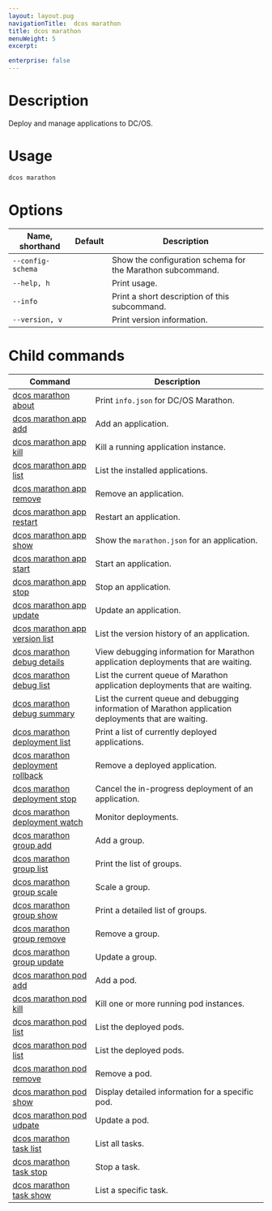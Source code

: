 ```yaml
---
layout: layout.pug
navigationTitle:  dcos marathon
title: dcos marathon
menuWeight: 5
excerpt:

enterprise: false
---
```


<!-- This source repo for this topic is https://github.com/dcos/dcos-docs -->


# Description
Deploy and manage applications to DC/OS.

# Usage

```bash
dcos marathon
```

# Options

| Name, shorthand | Default | Description |
|---------|-------------|-------------|
| `--config-schema`   |             |  Show the configuration schema for the Marathon subcommand. |
| `--help, h`   |             |  Print usage. |
| `--info`   |             |  Print a short description of this subcommand. |
| `--version, v`   |             | Print version information. |

# Child commands

| Command | Description |
|---------|-------------|
| [dcos marathon about](/mesosphere/dcos/1.9/cli/command-reference/dcos-marathon/dcos-marathon-about/)   | Print `info.json` for DC/OS Marathon. | 
| [dcos marathon app add](/mesosphere/dcos/1.9/cli/command-reference/dcos-marathon/dcos-marathon-app-add/)   |  Add an application. | 
| [dcos marathon app kill](/mesosphere/dcos/1.9/cli/command-reference/dcos-marathon/dcos-marathon-app-kill/)   | Kill a running application instance.  | 
| [dcos marathon app list](/mesosphere/dcos/1.9/cli/command-reference/dcos-marathon/dcos-marathon-app-list/)   | List the installed applications.  | 
| [dcos marathon app remove](/mesosphere/dcos/1.9/cli/command-reference/dcos-marathon/dcos-marathon-app-remove/)   |  Remove an application. | 
| [dcos marathon app restart](/mesosphere/dcos/1.9/cli/command-reference/dcos-marathon/dcos-marathon-app-restart/)   | Restart an application.  | 
| [dcos marathon app show](/mesosphere/dcos/1.9/cli/command-reference/dcos-marathon/dcos-marathon-app-show/)   | Show the `marathon.json` for an  application.  | 
| [dcos marathon app start](/mesosphere/dcos/1.9/cli/command-reference/dcos-marathon/dcos-marathon-app-start/)   | Start an application.  | 
| [dcos marathon app stop](/mesosphere/dcos/1.9/cli/command-reference/dcos-marathon/dcos-marathon-app-stop/)   | Stop an application.  | 
| [dcos marathon app update](/mesosphere/dcos/1.9/cli/command-reference/dcos-marathon/dcos-marathon-app-update/)   | Update an application.  | 
| [dcos marathon app version list](/mesosphere/dcos/1.9/cli/command-reference/dcos-marathon/dcos-marathon-app-version-list/)   | List the version history of an application.  | 
| [dcos marathon debug details](/mesosphere/dcos/1.9/cli/command-reference/dcos-marathon/dcos-marathon-debug-details/) | View debugging information for Marathon application deployments that are waiting.  | 
| [dcos marathon debug list](/mesosphere/dcos/1.9/cli/command-reference/dcos-marathon/dcos-marathon-debug-list/)   | List the current queue of Marathon application deployments that are waiting.  | 
| [dcos marathon debug summary](/mesosphere/dcos/1.9/cli/command-reference/dcos-marathon/dcos-marathon-debug-summary/)   | List the current queue and debugging information of Marathon application deployments that are waiting.  | 
| [dcos marathon deployment list](/mesosphere/dcos/1.9/cli/command-reference/dcos-marathon/dcos-marathon-deployment-list/) | Print a list of currently deployed applications. | 
| [dcos marathon deployment rollback](/mesosphere/dcos/1.9/cli/command-reference/dcos-marathon/dcos-marathon-deployment-rollback/) | Remove a deployed application. | 
| [dcos marathon deployment stop](/mesosphere/dcos/1.9/cli/command-reference/dcos-marathon/dcos-marathon-deployment-stop/) | Cancel the in-progress deployment of an application. | 
| [dcos marathon deployment watch](/mesosphere/dcos/1.9/cli/command-reference/dcos-marathon/dcos-marathon-deployment-stop/) | Monitor deployments. | 
| [dcos marathon group add](/mesosphere/dcos/1.9/cli/command-reference/dcos-marathon/dcos-marathon-group-add/) | Add a group. | 
| [dcos marathon group list](/mesosphere/dcos/1.9/cli/command-reference/dcos-marathon/dcos-marathon-group-list/) | Print the list of groups. | 
| [dcos marathon group scale](/mesosphere/dcos/1.9/cli/command-reference/dcos-marathon/dcos-marathon-group-scale/) | Scale a group. | 
| [dcos marathon group show](/mesosphere/dcos/1.9/cli/command-reference/dcos-marathon/dcos-marathon-group-scale/) | Print a detailed list of groups. | 
| [dcos marathon group remove](/mesosphere/dcos/1.9/cli/command-reference/dcos-marathon/dcos-marathon-group-remove/) | Remove a group. | 
| [dcos marathon group update](/mesosphere/dcos/1.9/cli/command-reference/dcos-marathon/dcos-marathon-group-update/) | Update a group. | 
| [dcos marathon pod add](/mesosphere/dcos/1.9/cli/command-reference/dcos-marathon/dcos-marathon-pod-add/) | Add a pod. | 
| [dcos marathon pod kill](/mesosphere/dcos/1.9/cli/command-reference/dcos-marathon/dcos-marathon-pod-kill/) | Kill one or more running pod instances. | 
| [dcos marathon pod list](/mesosphere/dcos/1.9/cli/command-reference/dcos-marathon/dcos-marathon-pod-list/) | List the deployed pods. | 
| [dcos marathon pod list](/mesosphere/dcos/1.9/cli/command-reference/dcos-marathon/dcos-marathon-pod-list/) | List the deployed pods. | 
| [dcos marathon pod remove](/mesosphere/dcos/1.9/cli/command-reference/dcos-marathon/dcos-marathon-pod-remove/) | Remove a pod. | 
| [dcos marathon pod show](/mesosphere/dcos/1.9/cli/command-reference/dcos-marathon/dcos-marathon-pod-show/) | Display detailed information for a specific pod. | 
| [dcos marathon pod udpate](/mesosphere/dcos/1.9/cli/command-reference/dcos-marathon/dcos-marathon-pod-update/) | Update a pod. | 
| [dcos marathon task list](/mesosphere/dcos/1.9/cli/command-reference/dcos-marathon/dcos-marathon-task-list/) | List all tasks. | 
| [dcos marathon task stop](/mesosphere/dcos/1.9/cli/command-reference/dcos-marathon/dcos-marathon-task-stop/) | Stop a task. | 
| [dcos marathon task show](/mesosphere/dcos/1.9/cli/command-reference/dcos-marathon/dcos-marathon-task-show/) | List a specific task. | 

